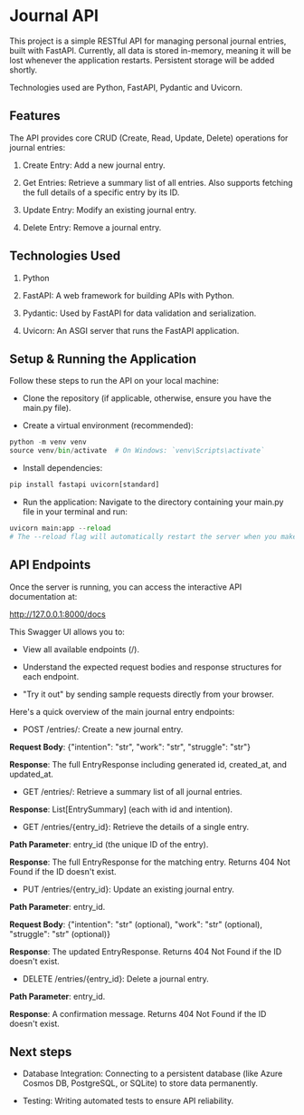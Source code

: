 # Journal API
This project is a simple RESTful API for managing personal journal entries, built with FastAPI. Currently, all data is stored in-memory, meaning it will be lost whenever the application restarts. Persistent storage will be added shortly.

Technologies used are Python, FastAPI, Pydantic and Uvicorn.

## Features
The API provides core CRUD (Create, Read, Update, Delete) operations for journal entries:

1. Create Entry: Add a new journal entry.

2. Get Entries: Retrieve a summary list of all entries. Also supports fetching the full details of a specific entry by its ID.

3. Update Entry: Modify an existing journal entry.

4. Delete Entry: Remove a journal entry.

## Technologies Used
1. Python

2. FastAPI: A web framework for building APIs with Python.

3. Pydantic: Used by FastAPI for data validation and serialization.

4. Uvicorn: An ASGI server that runs the FastAPI application.

## Setup & Running the Application
Follow these steps to run the API on your local machine:

- Clone the repository (if applicable, otherwise, ensure you have the main.py file).

- Create a virtual environment (recommended):

 ```python
python -m venv venv
source venv/bin/activate  # On Windows: `venv\Scripts\activate`
```

- Install dependencies:
 ```python
pip install fastapi uvicorn[standard]
```

- Run the application:
Navigate to the directory containing your main.py file in your terminal and run:
```python
uvicorn main:app --reload
# The --reload flag will automatically restart the server when you make changes to your code.
```

## API Endpoints
Once the server is running, you can access the interactive API documentation at:

http://127.0.0.1:8000/docs

This Swagger UI allows you to:

- View all available endpoints (/).

- Understand the expected request bodies and response structures for each endpoint.

- "Try it out" by sending sample requests directly from your browser.



Here's a quick overview of the main journal entry endpoints:

- POST /entries/: Create a new journal entry.

**Request Body**: {"intention": "str", "work": "str", "struggle": "str"}

**Response**: The full EntryResponse including generated id, created_at, and updated_at.

- GET /entries/: Retrieve a summary list of all journal entries.

**Response**: List[EntrySummary] (each with id and intention).

- GET /entries/{entry_id}: Retrieve the details of a single entry.

**Path Parameter**: entry_id (the unique ID of the entry).

**Response**: The full EntryResponse for the matching entry. Returns 404 Not Found if the ID doesn't exist.

- PUT /entries/{entry_id}: Update an existing journal entry.

**Path Parameter**: entry_id.

**Request Body**: {"intention": "str" (optional), "work": "str" (optional), "struggle": "str" (optional)}

**Response**: The updated EntryResponse. Returns 404 Not Found if the ID doesn't exist.

- DELETE /entries/{entry_id}: Delete a journal entry.

**Path Parameter**: entry_id.

**Response**: A confirmation message. Returns 404 Not Found if the ID doesn't exist.


## Next steps
- Database Integration: Connecting to a persistent database (like Azure Cosmos DB, PostgreSQL, or SQLite) to store data permanently.

- Testing: Writing automated tests to ensure API reliability.